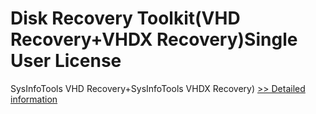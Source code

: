 # Disk Recovery Toolkit(VHD Recovery+VHDX Recovery)Single User License
SysInfoTools VHD Recovery+SysInfoTools VHDX Recovery)
[>> Detailed information](https://secure.shareit.com/shareit/product.html?productid=300741290&affiliateid=200057808)